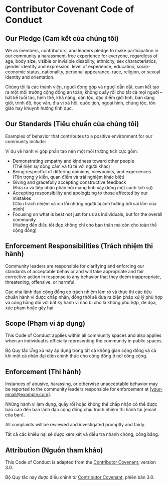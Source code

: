 # Contributor Covenant Code of Conduct

## Our Pledge (Cam kết của chúng tôi)

We as members, contributors, and leaders pledge to make participation in our community a harassment-free experience for everyone, regardless of age, body size, visible or invisible disability, ethnicity, sex characteristics, gender identity and expression, level of experience, education, socio-economic status, nationality, personal appearance, race, religion, or sexual identity and orientation.

Chúng tôi là các thành viên, người đóng góp và người dẫn dắt, cam kết tạo ra một môi trường cộng đồng an toàn, không quấy rối cho tất cả mọi người – bất kể tuổi tác, hình thể, khả năng, dân tộc, đặc điểm giới tính, bản dạng giới, trình độ, học vấn, địa vị xã hội, quốc tịch, ngoại hình, chủng tộc, tôn giáo hay khuynh hướng tình dục.

## Our Standards (Tiêu chuẩn của chúng tôi)

Examples of behavior that contributes to a positive environment for our community include:

Ví dụ về hành vi góp phần tạo nên một môi trường tích cực gồm:

- Demonstrating empathy and kindness toward other people  
  (Thể hiện sự đồng cảm và tử tế với người khác)  
- Being respectful of differing opinions, viewpoints, and experiences  
  (Tôn trọng ý kiến, quan điểm và trải nghiệm khác biệt)  
- Giving and gracefully accepting constructive feedback  
  (Đưa ra và tiếp nhận phản hồi mang tính xây dựng một cách lịch sự)  
- Accepting responsibility and apologizing to those affected by our mistakes  
  (Chịu trách nhiệm và xin lỗi những người bị ảnh hưởng bởi sai lầm của mình)  
- Focusing on what is best not just for us as individuals, but for the overall community  
  (Hướng đến điều tốt đẹp không chỉ cho bản thân mà còn cho toàn thể cộng đồng)

## Enforcement Responsibilities (Trách nhiệm thi hành)

Community leaders are responsible for clarifying and enforcing our standards of acceptable behavior and will take appropriate and fair corrective action in response to any behavior that they deem inappropriate, threatening, offensive, or harmful.

Các nhà lãnh đạo cộng đồng có trách nhiệm làm rõ và thực thi các tiêu chuẩn hành vi được chấp nhận, đồng thời sẽ đưa ra biện pháp xử lý phù hợp và công bằng đối với bất kỳ hành vi nào bị cho là không phù hợp, đe dọa, xúc phạm hoặc gây hại.

## Scope (Phạm vi áp dụng)

This Code of Conduct applies within all community spaces and also applies when an individual is officially representing the community in public spaces.

Bộ Quy tắc Ứng xử này áp dụng trong tất cả không gian cộng đồng và cả khi một cá nhân đại diện chính thức cho cộng đồng ở nơi công cộng.

## Enforcement (Thi hành)

Instances of abusive, harassing, or otherwise unacceptable behavior may be reported to the community leaders responsible for enforcement at [your-email@example.com].

Những hành vi lạm dụng, quấy rối hoặc không thể chấp nhận có thể được báo cáo đến ban lãnh đạo cộng đồng chịu trách nhiệm thi hành tại [email của bạn].

All complaints will be reviewed and investigated promptly and fairly.

Tất cả các khiếu nại sẽ được xem xét và điều tra nhanh chóng, công bằng.

## Attribution (Nguồn tham khảo)

This Code of Conduct is adapted from the [Contributor Covenant][homepage], version 3.0.

Bộ Quy tắc này được điều chỉnh từ [Contributor Covenant][homepage], phiên bản 3.0.

[homepage]: https://www.contributor-covenant.org
